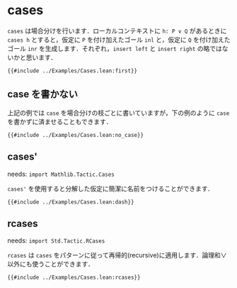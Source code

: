 # cases

`cases` は場合分けを行います．ローカルコンテキストに `h: P ∨ Q` があるときに `cases h` とすると，仮定に `P` を付け加えたゴール `inl` と，仮定に `Q` を付け加えたゴール `inr` を生成します．それぞれ，`insert left` と `insert right` の略ではないかと思います．

```lean
{{#include ../Examples/Cases.lean:first}}
```

## case を書かない

上記の例では `case` を場合分けの枝ごとに書いていますが，下の例のように `case` を書かずに済ませることもできます．

```lean
{{#include ../Examples/Cases.lean:no_case}}
```

## cases'

needs: `import Mathlib.Tactic.Cases`

`cases'` を使用すると分解した仮定に簡潔に名前をつけることができます．

```lean
{{#include ../Examples/Cases.lean:dash}}
```

## rcases

needs: `import Std.Tactic.RCases`

`rcases` は `cases` をパターンに従って再帰的(recursive)に適用します．論理和∨以外にも使うことができます．

```lean
{{#include ../Examples/Cases.lean:rcases}}
```
